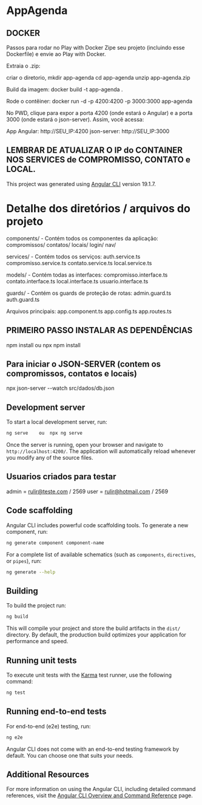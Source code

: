 # AppAgenda

## DOCKER

Passos para rodar no Play with Docker
Zipe seu projeto (incluindo esse Dockerfile) e envie ao Play with Docker.

Extraia o .zip:

criar o diretorio, mkdir app-agenda
cd app-agenda
unzip app-agenda.zip

Build da imagem:
docker build -t app-agenda .

Rode o contêiner:
docker run -d -p 4200:4200 -p 3000:3000 app-agenda

No PWD, clique para expor a porta 4200 (onde estará o Angular) e a porta 3000 (onde estará o json-server).
Assim, você acessa:

App Angular: http://SEU_IP:4200
json-server: http://SEU_IP:3000

## LEMBRAR DE ATUALIZAR O IP do CONTAINER NOS SERVICES de COMPROMISSO, CONTATO e LOCAL.

This project was generated using [Angular CLI](https://github.com/angular/angular-cli) version 19.1.7.

# Detalhe dos diretórios / arquivos do projeto

components/ - Contém todos os componentes da aplicação:
compromissos/
contatos/
locais/
login/
nav/

services/ - Contém todos os serviços:
auth.service.ts
compromisso.service.ts
contato.service.ts
local.service.ts

models/ - Contém todas as interfaces:
compromisso.interface.ts
contato.interface.ts
local.interface.ts
usuario.interface.ts

guards/ - Contém os guards de proteção de rotas:
admin.guard.ts
auth.guard.ts

Arquivos principais:
app.component.ts
app.config.ts
app.routes.ts

## PRIMEIRO PASSO INSTALAR AS DEPENDÊNCIAS

npm install ou npx npm install

## Para iniciar o JSON-SERVER (contem os compromissos, contatos e locais)

npx json-server --watch src/dados/db.json

## Development server

To start a local development server, run:

```bash
ng serve    ou  npx ng serve
```

Once the server is running, open your browser and navigate to `http://localhost:4200/`. The application will automatically reload whenever you modify any of the source files.

## Usuarios criados para testar

admin = rulir@teste.com / 2569
user = rulir@hotmail.com / 2569

## Code scaffolding

Angular CLI includes powerful code scaffolding tools. To generate a new component, run:

```bash
ng generate component component-name
```

For a complete list of available schematics (such as `components`, `directives`, or `pipes`), run:

```bash
ng generate --help
```

## Building

To build the project run:

```bash
ng build
```

This will compile your project and store the build artifacts in the `dist/` directory. By default, the production build optimizes your application for performance and speed.

## Running unit tests

To execute unit tests with the [Karma](https://karma-runner.github.io) test runner, use the following command:

```bash
ng test
```

## Running end-to-end tests

For end-to-end (e2e) testing, run:

```bash
ng e2e
```

Angular CLI does not come with an end-to-end testing framework by default. You can choose one that suits your needs.

## Additional Resources

For more information on using the Angular CLI, including detailed command references, visit the [Angular CLI Overview and Command Reference](https://angular.dev/tools/cli) page.
